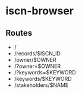 # iscn-browser

## Routes

- /
- /records/$ISCN_ID
- /owner/$OWNER
- /?owner=$OWNER
- /?keywords=$KEYWORD
- /keywords/$KEYWORD
- /stakeholders/$NAME
